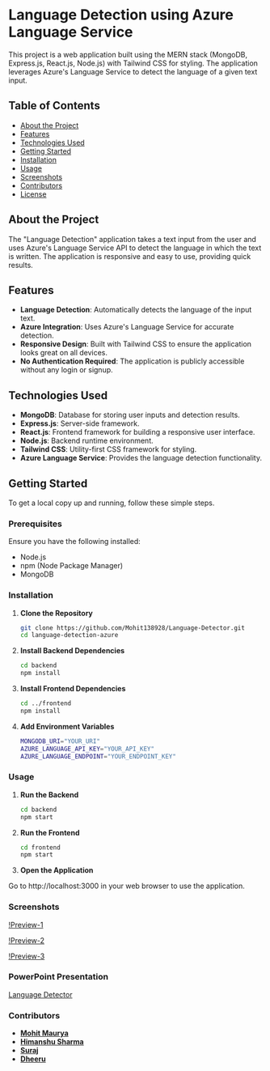 # Language Detection using Azure Language Service

This project is a web application built using the MERN stack (MongoDB, Express.js, React.js, Node.js) with Tailwind CSS for styling. The application leverages Azure's Language Service to detect the language of a given text input.

## Table of Contents

- [About the Project](#about-the-project)
- [Features](#features)
- [Technologies Used](#technologies-used)
- [Getting Started](#getting-started)
- [Installation](#installation)
- [Usage](#usage)
- [Screenshots](#screenshots)
- [Contributors](#contributors)
- [License](#license)

## About the Project

The "Language Detection" application takes a text input from the user and uses Azure's Language Service API to detect the language in which the text is written. The application is responsive and easy to use, providing quick results.

## Features

- **Language Detection**: Automatically detects the language of the input text.
- **Azure Integration**: Uses Azure's Language Service for accurate detection.
- **Responsive Design**: Built with Tailwind CSS to ensure the application looks great on all devices.
- **No Authentication Required**: The application is publicly accessible without any login or signup.

## Technologies Used

- **MongoDB**: Database for storing user inputs and detection results.
- **Express.js**: Server-side framework.
- **React.js**: Frontend framework for building a responsive user interface.
- **Node.js**: Backend runtime environment.
- **Tailwind CSS**: Utility-first CSS framework for styling.
- **Azure Language Service**: Provides the language detection functionality.

## Getting Started

To get a local copy up and running, follow these simple steps.

### Prerequisites

Ensure you have the following installed:

- Node.js
- npm (Node Package Manager)
- MongoDB

### Installation

1. **Clone the Repository**

   ```sh
   git clone https://github.com/Mohit138928/Language-Detector.git
   cd language-detection-azure

2. **Install Backend Dependencies**

   ```sh
   cd backend
   npm install

3. **Install Frontend Dependencies**

   ```sh
   cd ../frontend
   npm install

4. **Add Environment Variables**

    ```sh
    MONGODB_URI="YOUR_URI"
    AZURE_LANGUAGE_API_KEY="YOUR_API_KEY"
    AZURE_LANGUAGE_ENDPOINT="YOUR_ENDPOINT_KEY"

### Usage

1. **Run the Backend**

    ```sh
    cd backend
    npm start

2. **Run the Frontend**

    ```sh
    cd frontend
    npm start

3. **Open the Application**

Go to http://localhost:3000 in your web browser to use the application.

### Screenshots

[!Preview-1](./assets/1.png)

[!Preview-2](./assets/2.png)

[!Preview-3](./assets/3.png)

### PowerPoint Presentation

[Language Detector](./assets/Language%20Detection.pptx)

### Contributors

- **[Mohit Maurya](https://github.com/Mohit138928)**
- **[Himanshu Sharma](https://github.com/himanshusharma0909)**
- **[Suraj](https://github.com/surajriyar)**
- **[Dheeru](https://www.linkedin.com/in/dheeru-madhesiya-0800412a6)**